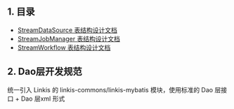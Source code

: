 ## 1. 目录

* [StreamDataSource 表结构设计文档]()
* [StreamJobManager 表结构设计文档]()
* [StreamWorkflow 表结构设计文档]()

## 2. Dao层开发规范

统一引入 Linkis 的 linkis-commons/linkis-mybatis 模块，使用标准的 Dao 层接口 + Dao 层xml 形式
